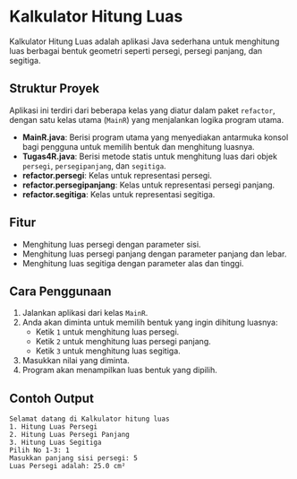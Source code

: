 # Kalkulator Hitung Luas

Kalkulator Hitung Luas adalah aplikasi Java sederhana untuk menghitung luas berbagai bentuk geometri seperti persegi, persegi panjang, dan segitiga.

## Struktur Proyek

Aplikasi ini terdiri dari beberapa kelas yang diatur dalam paket `refactor`, dengan satu kelas utama (`MainR`) yang menjalankan logika program utama.

- **MainR.java**: Berisi program utama yang menyediakan antarmuka konsol bagi pengguna untuk memilih bentuk dan menghitung luasnya.
- **Tugas4R.java**: Berisi metode statis untuk menghitung luas dari objek `persegi`, `persegipanjang`, dan `segitiga`.
- **refactor.persegi**: Kelas untuk representasi persegi.
- **refactor.persegipanjang**: Kelas untuk representasi persegi panjang.
- **refactor.segitiga**: Kelas untuk representasi segitiga.

## Fitur

- Menghitung luas persegi dengan parameter sisi.
- Menghitung luas persegi panjang dengan parameter panjang dan lebar.
- Menghitung luas segitiga dengan parameter alas dan tinggi.

## Cara Penggunaan

1. Jalankan aplikasi dari kelas `MainR`.
2. Anda akan diminta untuk memilih bentuk yang ingin dihitung luasnya:
    - Ketik `1` untuk menghitung luas persegi.
    - Ketik `2` untuk menghitung luas persegi panjang.
    - Ketik `3` untuk menghitung luas segitiga.
3. Masukkan nilai yang diminta.
4. Program akan menampilkan luas bentuk yang dipilih.

## Contoh Output

```text
Selamat datang di Kalkulator hitung luas
1. Hitung Luas Persegi
2. Hitung Luas Persegi Panjang
3. Hitung Luas Segitiga
Pilih No 1-3: 1
Masukkan panjang sisi persegi: 5
Luas Persegi adalah: 25.0 cm²
